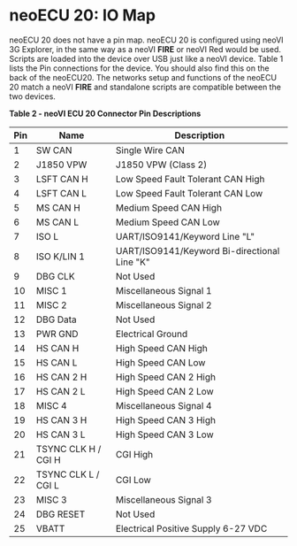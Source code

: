 # neoECU 20: IO Map

neoECU 20 does not have a pin map. neoECU 20 is configured using neoVI 3G Explorer, in the same way as a neoVI **FIRE** or neoVI Red would be used. Scripts are loaded into the device over USB just like a neoVI device. Table 1 lists the Pin connections for the device. You should also find this on the back of the neoECU20. The networks setup and functions of the neoECU 20 match a neoVI **FIRE** and standalone scripts are compatible between the two devices.



**Table 2 - neoVI ECU 20 Connector Pin Descriptions**

| **Pin** | **Name**            | **Description**                              |
| ------- | ------------------- | -------------------------------------------- |
| 1       | SW CAN              | Single Wire CAN                              |
| 2       | J1850 VPW           | J1850 VPW (Class 2)                          |
| 3       | LSFT CAN H          | Low Speed Fault Tolerant CAN High            |
| 4       | LSFT CAN L          | Low Speed Fault Tolerant CAN Low             |
| 5       | MS CAN H            | Medium Speed CAN High                        |
| 6       | MS CAN L            | Medium Speed CAN Low                         |
| 7       | ISO L               | UART/ISO9141/Keyword Line "L"                |
| 8       | ISO K/LIN 1         | UART/ISO9141/Keyword Bi-directional Line "K" |
| 9       | DBG CLK             | Not Used                                     |
| 10      | MISC 1              | Miscellaneous Signal 1                       |
| 11      | MISC 2              | Miscellaneous Signal 2                       |
| 12      | DBG Data            | Not Used                                     |
| 13      | PWR GND             | Electrical Ground                            |
| 14      | HS CAN H            | High Speed CAN High                          |
| 15      | HS CAN L            | High Speed CAN Low                           |
| 16      | HS CAN 2 H          | High Speed CAN 2 High                        |
| 17      | HS CAN 2 L          | High Speed CAN 2 Low                         |
| 18      | MISC 4              | Miscellaneous Signal 4                       |
| 19      | HS CAN 3 H          | High Speed CAN 3 High                        |
| 20      | HS CAN 3 L          | High Speed CAN 3 Low                         |
| 21      | TSYNC CLK H / CGI H | CGI High                                     |
| 22      | TSYNC CLK L / CGI L | CGI Low                                      |
| 23      | MISC 3              | Miscellaneous Signal 3                       |
| 24      | DBG RESET           | Not Used                                     |
| 25      | VBATT               | Electrical Positive Supply 6-27 VDC          |

